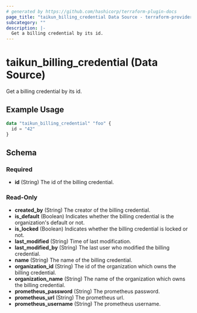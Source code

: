 ```yaml
---
# generated by https://github.com/hashicorp/terraform-plugin-docs
page_title: "taikun_billing_credential Data Source - terraform-provider-taikun"
subcategory: ""
description: |-
  Get a billing credential by its id.
---
```


# taikun_billing_credential (Data Source)

Get a billing credential by its id.

## Example Usage

```terraform
data "taikun_billing_credential" "foo" {
  id = "42"
}
```

<!-- schema generated by tfplugindocs -->
## Schema

### Required

- **id** (String) The id of the billing credential.

### Read-Only

- **created_by** (String) The creator of the billing credential.
- **is_default** (Boolean) Indicates whether the billing credential is the organization's default or not.
- **is_locked** (Boolean) Indicates whether the billing credential is locked or not.
- **last_modified** (String) Time of last modification.
- **last_modified_by** (String) The last user who modified the billing credential.
- **name** (String) The name of the billing credential.
- **organization_id** (String) The id of the organization which owns the billing credential.
- **organization_name** (String) The name of the organization which owns the billing credential.
- **prometheus_password** (String) The prometheus password.
- **prometheus_url** (String) The prometheus url.
- **prometheus_username** (String) The prometheus username.


